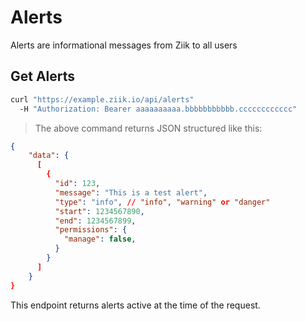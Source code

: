 # Alerts
Alerts are informational messages from Ziik to all users

## Get Alerts

```bash
curl "https://example.ziik.io/api/alerts"
  -H "Authorization: Bearer aaaaaaaaaa.bbbbbbbbbbb.cccccccccccc"
```

> The above command returns JSON structured like this:

```json
{
    "data": {
      [
        {
          "id": 123,
          "message": "This is a test alert",
          "type": "info", // "info", "warning" or "danger"
          "start": 1234567890,
          "end": 1234567899,
          "permissions": {
            "manage": false,
          }
        }
      ]
    }
}
```

This endpoint returns alerts active at the time of the request.